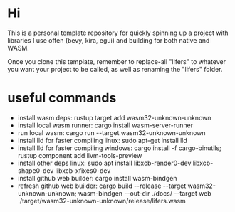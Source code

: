# Hi

This is a personal template repository for quickly spinning up a project with libraries I use often (bevy, kira, egui) and building for both native and WASM.

Once you clone this template, remember to replace-all "lifers" to whatever you want your project to be called, as well as renaming the "lifers" folder.

# useful commands
- install wasm deps: rustup target add wasm32-unknown-unknown
- install local wasm runner: cargo install wasm-server-runner
- run local wasm: cargo run --target wasm32-unknown-unknown
- install lld for faster compiling linux: sudo apt-get install lld
- install lld for faster compiling windows: cargo install -f cargo-binutils; rustup component add llvm-tools-preview
- install other deps linux: sudo apt install libxcb-render0-dev libxcb-shape0-dev libxcb-xfixes0-dev
- install github web builder: cargo install wasm-bindgen
- refresh github web builder: cargo build --release --target wasm32-unknown-unknown; wasm-bindgen --out-dir ./docs/ --target web ./target/wasm32-unknown-unknown/release/lifers.wasm
